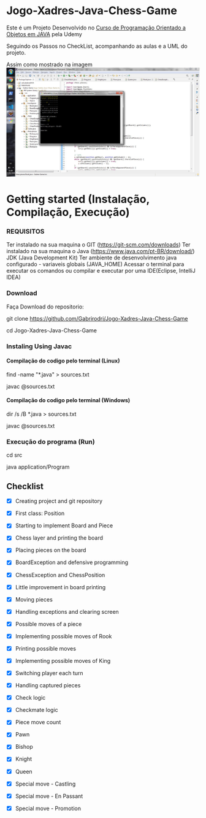 # Jogo-Xadres-Java-Chess-Game

Este é um Projeto Desenvolvido no [Curso de Programação Orientado a Objetos em JAVA](https://www.udemy.com/course/java-curso-completo) pela Udemy

Seguindo os Passos no CheckList, acompanhando as aulas e a UML do projeto.

Assim como mostrado na imagem
![imagem-projeto](https://github.com/Gabrirodri/Jogo-Xadres-Java-Chess-Game/blob/master/chess-game-image.jpg)

# Getting started (Instalação, Compilação, Execução)
### REQUISITOS
Ter instalado na sua maquina o GIT (https://git-scm.com/downloads)
Ter instalado na sua maquina o Java (https://www.java.com/pt-BR/download/) JDK (Java Development Kit)
Ter ambiente de desenvolvimento java configurado - variaveis globais (JAVA_HOME)
Acessar o terminal para executar os comandos ou compilar e executar por uma IDE(Eclipse, IntelliJ IDEA)

### Download 

Faça Download do repositorio:

git clone https://github.com/Gabrirodri/Jogo-Xadres-Java-Chess-Game

cd Jogo-Xadres-Java-Chess-Game

### Instaling Using Javac
#### Compilação do codigo pelo terminal (Linux)

find -name "*.java" > sources.txt

javac @sources.txt

#### Compilação do codigo pelo terminal (Windows)

dir /s /B *.java > sources.txt

javac @sources.txt

### Execução do programa (Run)
cd src

java  application/Program

## Checklist
- [x] Creating project and git repository
- [x] First class: Position
- [x] Starting to implement Board and Piece
- [x] Chess layer and printing the board
- [x] Placing pieces on the board
- [x] BoardException and defensive programming
- [x] ChessException and ChessPosition
- [x] Little improvement in board printing
- [x] Moving pieces
- [x] Handling exceptions and clearing screen
- [x] Possible moves of a piece
- [x] Implementing possible moves of Rook
- [x] Printing possible moves
- [x] Implementing possible moves of King
- [x] Switching player each turn
- [x] Handling captured pieces
- [x] Check logic
- [x] Checkmate logic
- [x] Piece move count
- [x] Pawn
- [x] Bishop
- [x] Knight
- [x] Queen
- [x] Special move - Castling
- [x] Special move - En Passant
- [x] Special move - Promotion

